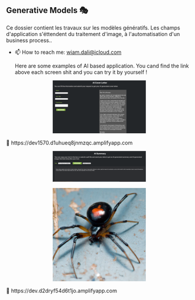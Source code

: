 ## Generative Models 🎭

Ce dossier contient les travaux sur les modèles génératifs. Les champs d'application s'éttendent du traitement d'image, à l'automatisation d'un business process..


- 📫 How to reach me: wiam.dali@icloud.com


  Here are some examples of AI based application. You cand find the link above each screen shit and you can try it by yourself !
<p align="center">
  <img src="src/AI_Cover_Letter.png?raw=false" width="50%" /> </center>
</p>
🔗 https://dev1570.d1uhueq8jnmzqc.amplifyapp.com
<p align="center">
  <img src="src/Summary_Generated.png?raw=false" width="50%" /> </center>
</p>
<p align="center">
  <img src="src/Image_Generated.png?raw=false" width="50%" /> </center>
</p>
🔗 https://dev.d2dryf54d6t1jo.amplifyapp.com


